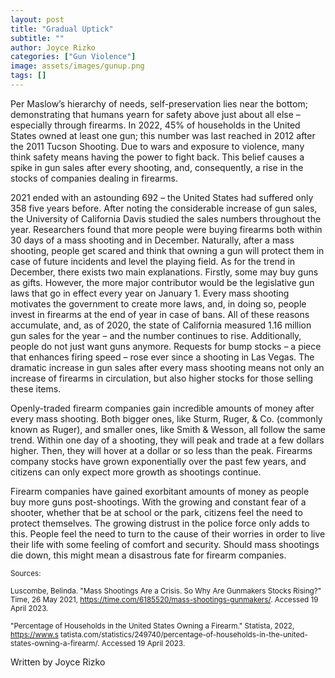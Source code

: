 ```yaml
---
layout: post
title: "Gradual Uptick"
subtitle: ""
author: Joyce Rizko
categories: ["Gun Violence"]
image: assets/images/gunup.png
tags: []
---
```

Per Maslow’s hierarchy of needs, self-preservation lies near the bottom; demonstrating that humans yearn for safety above just about all else – especially through firearms. In 2022, 45% of households in the United States owned at least one gun; this number was last reached in 2012 after the 2011 Tucson Shooting. Due to wars and exposure to violence, many think safety means having the power to fight back. This belief causes a spike in gun sales after every shooting, and, consequently, a rise in the stocks of companies dealing in firearms.

2021 ended with an astounding 692 – the United States had suffered only 358 five years before. After noting the considerable increase of gun sales, the University of California Davis studied the sales numbers throughout the year. Researchers found that more people were buying firearms both within 30 days of a mass shooting and in December. Naturally, after a mass shooting, people get scared and think that owning a gun will protect them in case of future incidents and level the playing field. As for the trend in December, there exists two main explanations. Firstly, some may buy guns as gifts. However, the more major contributor would be the legislative gun laws that go in effect every year on January 1. Every mass shooting motivates the government to create more laws, and, in doing so, people invest in firearms at the end of year in case of bans. All of these reasons accumulate, and, as of 2020, the state of California measured 1.16 million gun sales for the year – and the number continues to rise. Additionally, people do not just want guns anymore. Requests for bump stocks – a piece that enhances firing speed – rose ever since a shooting in Las Vegas. The dramatic increase in gun sales after every mass shooting means not only an increase of firearms in circulation, but also higher stocks for those selling these items.

Openly-traded firearm companies gain incredible amounts of money after every mass shooting. Both bigger ones, like Sturm, Ruger, & Co. (commonly known as Ruger), and smaller ones, like Smith & Wesson, all follow the same trend. Within one day of a shooting, they will peak and trade at a few dollars higher. Then, they will hover at a dollar or so less than the peak. Firearms company stocks have grown exponentially over the past few years, and citizens can only expect more growth as shootings continue.

Firearm companies have gained exorbitant amounts of money as people buy more guns post-shootings. With the growing and constant fear of a shooter, whether that be at school or the park, citizens feel the need to protect themselves. The growing distrust in the police force only adds to this. People feel the need to turn to the cause of their worries in order to live their life with some feeling of comfort and security. Should mass shootings die down, this might mean a disastrous fate for firearm companies.

<small> Sources: </small>

<small>Luscombe, Belinda. "Mass Shootings Are a Crisis. So Why Are Gunmakers Stocks Rising?" Time, 26 May 2021, https://time.com/6185520/mass-shootings-gunmakers/. Accessed 19 April 2023.</small>

<small>"Percentage of Households in the United States Owning a Firearm." Statista, 2022, https://www.s tatista.com/statistics/249740/percentage-of-households-in-the-united-states-owning-a-firearm/. Accessed 19 April 2023. </small>


Written by Joyce Rizko
